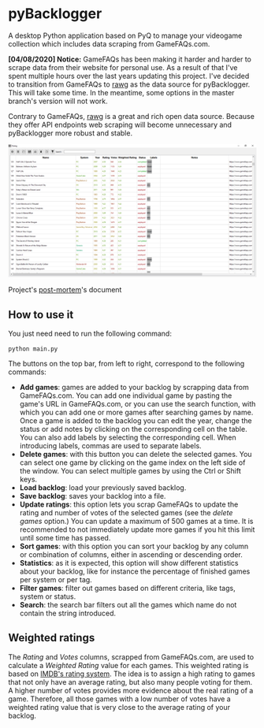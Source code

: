 # pyBacklogger

A desktop Python application based on PyQ to manage your videogame collection which includes data scraping from GameFAQs.com.

**[04/08/2020] Notice:** GameFAQs has been making it harder and harder to scrape data from their website for personal use. As a result of that I've spent multiple hours over the last years updating this project. I've decided to transition from GameFAQs to [rawg](https://rawg.io/apidocs) as the data source for pyBacklogger. This will take some time. In the meantime, some options in the master branch's version will not work. 

Contrary to GameFAQs, [rawg](https://rawg.io/apidocs) is a great and rich open data source. Because they offer API endpoints web scraping will become unnecessary and pyBacklogger more robust and stable.

![Main window view](readme_img/main_window.png)

Project's [post-mortem](https://github.com/pablosuau/pyBacklogger/blob/master/postmortem.md)'s document

## How to use it

You just need need to run the following command:

```
python main.py
```

The buttons on the top bar, from left to right, correspond to the following commands:

* **Add games**: games are added to your backlog by scrapping data from GameFAQs.com. You can add one individual game by pasting the game's URL in GameFAQs.com, or you can use the search function, with which you can add one or more games after searching games by name. Once a game is added to the backlog you can edit the year, change the status or add notes by clicking on the corresponding cell on the table. You can also add labels by selecting the corresponding cell. When introducing labels, commas are used to separate labels. 
* **Delete games**:  with this button you can delete the selected games. You can select one game by clicking on the game index on the left side of the window. You can select multiple games by using the Ctrl or Shift keys.
* **Load backlog**: load your previously saved backlog.
* **Save backlog**: saves your backlog into a file.
* **Update ratings**: this option lets you scrap GameFAQs to update the rating and number of votes of the selected games (see the *delete games* option.) You can update a maximum of 500 games at a time. It is recommended to not immediately update more games if you hit this limit until some time has passed. 
* **Sort games**: with this option you can sort your backlog by any column or combination of columns, either in ascending or descending order. 
* **Statistics**: as it is expected, this option will show different statistics about your backlog, like for instance the percentage of finished games per system or per tag.
* **Filter games**: filter out games based on different criteria, like tags, system or status. 
* **Search**: the search bar filters out all the games which name do not contain the string introduced. 

## Weighted ratings

The *Rating* and *Votes* columns, scrapped from GameFAQs.com, are used to calculate a *Weighted Rating* value for each games. This weighted rating is based on [IMDB's rating system]([https://math.stackexchange.com/questions/169032/understanding-the-imdb-weighted-rating-function-for-usage-on-my-own-website](https://math.stackexchange.com/questions/169032/understanding-the-imdb-weighted-rating-function-for-usage-on-my-own-website)). The idea is to assign a high rating to games that not only have an average rating, but also many people voting for them. A higher number of votes provides more evidence about the real rating of a game. Therefore, all those games with a low number of votes have a weighted rating value that is very close to the average rating of your backlog. 